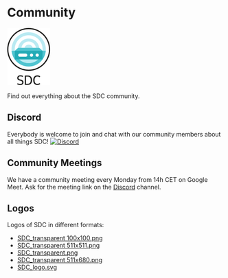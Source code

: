 # Community

![SDC logo](../assets/logos/SDC-transparent-withname-100x133.png)

Find out everything about the SDC community.

## Discord

Everybody is welcome to join and chat with our community members about all things SDC!
[![Discord](https://img.shields.io/discord/1240272304294985800?style=flat-square&label=discord&logo=discord&color=00c9ff&labelColor=bec8d2)](https://discord.com/channels/1240272304294985800/1311031796372344894)

## Community Meetings

We have a community meeting every Monday from 14h CET on Google Meet. Ask for the meeting link on the
[Discord](https://discord.gg/fHCNahWR2T) channel.

## Logos

Logos of SDC in different formats:

* [SDC_transparent 100x100.png](../assets/logos/SDC-transparent-noname-100x100.png)
* [SDC_transparent 511x511.png](../assets/logos/SDC-transparent-noname-511x511.png)
* [SDC_transparent.png](../assets/logos/SDC-transparent-withname-100x133.png)
* [SDC_transparent 511x680.png](../assets/logos/SDC-transparent-withname-511x680.png)
* [SDC_logo.svg](../assets/logos/SDC-logo.svg)
